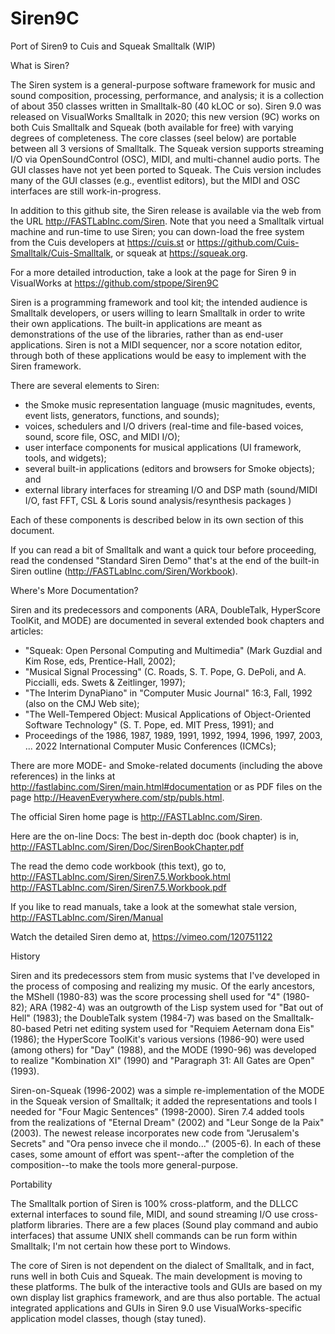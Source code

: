 # Siren9C

Port of Siren9 to Cuis and Squeak Smalltalk (WIP)

What is Siren?

The Siren system is a general-purpose software framework for music and sound composition, processing, performance, and analysis; it is a collection of about 350 classes written in Smalltalk-80 (40 kLOC or so). Siren 9.0 was released on VisualWorks Smalltalk in 2020; this new version (9C) works on both Cuis Smalltalk and Squeak (both available for free) with varying degrees of completeness. The core classes (seel below) are portable between all 3 versions of Smalltalk.  The Squeak version supports streaming I/O via OpenSoundControl (OSC), MIDI, and multi-channel audio ports. The GUI classes have not yet been ported to Squeak.  The Cuis version includes many of the GUI classes (e.g., eventlist editors), but the MIDI and OSC interfaces are still work-in-progress.

In addition to this github site, the Siren release is available via the web from the URL http://FASTLabInc.com/Siren. Note that you need a Smalltalk virtual machine and run-time to use Siren; you can down-load the free system from the Cuis developers at https://cuis.st or https://github.com/Cuis-Smalltalk/Cuis-Smalltalk, or squeak at https://squeak.org.

For a more detailed introduction, take a look at the page for Siren 9 in VisualWorks at https://github.com/stpope/Siren9C

Siren is a programming framework and tool kit; the intended audience is Smalltalk developers, or users willing to learn Smalltalk in order to write their own applications. The built-in applications are meant as demonstrations of the use of the libraries, rather than as end-user applications. Siren is not a MIDI sequencer, nor a score notation editor, through both of these applications would be easy to implement with the Siren framework.

There are several elements to Siren:
- the Smoke music representation language
		(music magnitudes, events, event lists, generators, functions, and sounds);
- voices, schedulers and I/O drivers
		(real-time and file-based voices, sound, score file, OSC, and MIDI I/O);
- user interface components for musical applications
		(UI framework, tools, and widgets);
- several built-in applications 
		(editors and browsers for Smoke objects); and
- external library interfaces for streaming I/O and DSP math
		(sound/MIDI I/O, fast FFT, CSL & Loris sound analysis/resynthesis packages )

Each of these components is described below in its own section of this document.

If you can read a bit of Smalltalk and want a quick tour before proceeding, read the condensed "Standard Siren Demo" that's at the end of the built-in Siren outline (http://FASTLabInc.com/Siren/Workbook).

Where's More Documentation?

Siren and its predecessors and components (ARA, DoubleTalk, HyperScore ToolKit, and MODE) are documented in several extended book chapters and articles:
- "Squeak: Open Personal Computing and Multimedia" (Mark Guzdial and Kim 
		Rose, eds, Prentice-Hall, 2002);
-  "Musical Signal Processing" (C. Roads, S. T. Pope, G. DePoli, and A. Piccialli, 
		eds. Swets & Zeitlinger, 1997);
-  "The Interim DynaPiano" in "Computer Music Journal" 16:3, Fall, 1992 
		(also on the CMJ Web site);
- "The Well-Tempered Object: Musical Applications of Object-Oriented Software 
		Technology" (S. T. Pope, ed. MIT Press, 1991); and
- Proceedings of the 1986, 1987, 1989, 1991, 1992, 1994, 1996, 1997, 2003, ... 2022
		International Computer Music Conferences (ICMCs);

There are more MODE- and Smoke-related documents (including the above references) in the links at http://fastlabinc.com/Siren/main.html#documentation or as PDF files on the page http://HeavenEverywhere.com/stp/publs.html.

The official Siren home page is http://FASTLabInc.com/Siren.

Here are the on-line Docs: The best in-depth doc (book chapter) is in,
	http://FASTLabInc.com/Siren/Doc/SirenBookChapter.pdf

The read the demo code workbook (this text), go to,
	http://FASTLabInc.com/Siren/Siren7.5.Workbook.html
	http://FASTLabInc.com/Siren/Siren7.5.Workbook.pdf

If you like to read manuals, take a look at the somewhat stale version,
	http://FASTLabInc.com/Siren/Manual

Watch the detailed Siren demo at,
	https://vimeo.com/120751122

History

Siren and its predecessors stem from music systems that I've developed in the process of composing and realizing my music. Of the early ancestors, the MShell (1980-83) was the score processing shell used for "4" (1980-82); ARA (1982-4) was an outgrowth of the Lisp system used for "Bat out of Hell" (1983); the DoubleTalk system (1984-7) was based on the Smalltalk-80-based Petri net editing system used for "Requiem Aeternam dona Eis" (1986); the HyperScore ToolKit's various versions (1986-90) were used (among others) for "Day" (1988), and the MODE (1990-96) was developed to realize "Kombination XI" (1990) and "Paragraph 31: All Gates are Open" (1993).

Siren-on-Squeak (1996-2002) was a simple re-implementation of the MODE in the Squeak version of Smalltalk; it added the representations and tools I needed for "Four Magic Sentences" (1998-2000). Siren 7.4 added tools from the realizations of "Eternal Dream" (2002) and "Leur Songe de la Paix" (2003). The newest release incorporates new code from "Jerusalem's Secrets" and "Ora penso invece che il mondo..." (2005-6). In each of these cases, some amount of effort was spent--after the completion of the composition--to make the tools more general-purpose. 

Portability

The Smalltalk portion of Siren is 100% cross-platform, and the DLLCC external interfaces to sound file, MIDI, and sound streaming I/O use cross-platform libraries. There are a few places (Sound play command and aubio interfaces) that assume UNIX shell commands can be run form within Smalltalk; I'm not certain how these port to Windows.

The core of Siren is not dependent on the dialect of Smalltalk, and in fact, runs well in both Cuis and Squeak. The main development is moving to these platforms.  The bulk of the interactive tools and GUIs are based on my own display list graphics framework, and are thus also portable. The actual integrated applications and GUIs in Siren 9.0 use VisualWorks-specific application model classes, though (stay tuned).

